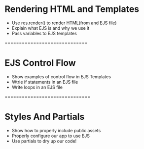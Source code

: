 # Rendering HTML and Templates

* Use res.render() to render HTML(from and EJS file)
* Explain what EJS is and why we use it
* Pass variables to EJS templates

=============================

# EJS Control Flow
* Show examples of control flow in EJS Templates
* Wtrie if statements in an EJS file
* Write loops in an EJS file

==============================

# Styles And Partials
* Show how to properly include public assets
* Properly configure our app to use EJS
* Use partials to dry up our code!